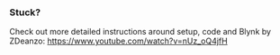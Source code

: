 ### Stuck?

Check out more detailed instructions around setup, code and Blynk by ZDeanzo: https://www.youtube.com/watch?v=nUz_oQ4jfH
